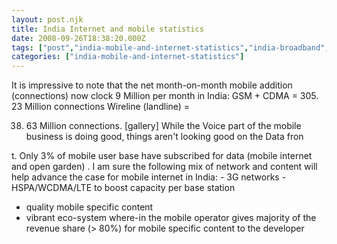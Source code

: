 ```yaml
---
layout: post.njk
title: India Internet and mobile statistics
date: 2008-09-26T18:38:20.000Z
tags: ["post","india-mobile-and-internet-statistics","india-broadband","india-internet-data","india-internet-statistics","india-mobile-data","india-mobile-statistics"]
categories: ["india-mobile-and-internet-statistics"]
---
```


It is impressive to note that the net month-on-month mobile addition (connections) now clock 9 Million per month in India: GSM + CDMA = 305. 23 Million connections Wireline (landline) =

 38. 63 Million connections. \[gallery\] While the Voice part of the mobile business is doing good, things aren't looking good on the Data fron

t. Only 3% of mobile user base have subscribed for data (mobile internet and open garden) . I am sure the following mix of network and content will help advance the case for mobile internet in India: - 3G networks - HSPA/WCDMA/LTE to boost capacity per base station
- quality mobile specific content
- vibrant eco-system where-in the mobile operator gives majority of the revenue share (> 80%) for mobile specific content to the developer
